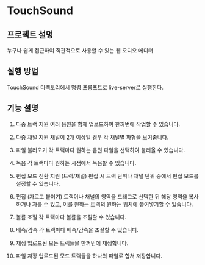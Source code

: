 # TouchSound

프로젝트 설명
-------------
누구나 쉽게 접근하여 직관적으로 사용할 수 있는 웹 오디오 에디터

실행 방법
---------

TouchSound 디렉토리에서 명령 프롬프트로 live-server로 실행한다. 

기능 설명
---------

1. 다중 트랙 지원
여러 음원을 함께 업로드하여 한꺼번에 작업할 수 있습니다.

2. 다중 채널 지원
채널이 2개 이상일 경우 각 채널별 파형을 보여줍니다.

3. 파일 불러오기
각 트랙마다 원하는 음원 파일을 선택하여 불러올 수 있습니다.

4. 녹음
각 트랙마다 원하는 시점에서 녹음할 수 있습니다.

5. 편집 모드 전환 지원 (트랙/채널)
편집 시 트랙 단위나 채널 단위 중에서 편집 모드를 설정할 수 있습니다.

6. 편집 (자르고 붙이기)
트랙이나 채널의 영역을 드래그로 선택한 뒤 해당 영역을 복사하거나 자를 수 있고,
이를 원하는 트랙의 원하는 위치에 붙여넣기할 수 있습니다.

7. 볼륨 조절
각 트랙마다 볼륨을 조절할 수 있습니다.

8. 배속/감속
각 트랙마다 배속/감속을 조절할 수 있습니다.

9. 재생
업로드된 모든 트랙들을 한꺼번에 재생합니다.

10. 파일 저장
업로드된 모드 트랙들을 하나의 파일로 합쳐 저장합니다.

